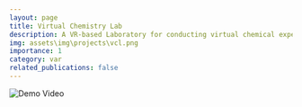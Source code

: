 ```yaml
---
layout: page
title: Virtual Chemistry Lab
description: A VR-based Laboratory for conducting virtual chemical experiments
img: assets\img\projects\vcl.png
importance: 1
category: var
related_publications: false
---
```


![Demo Video](https://drive.google.com/file/d/1qCAqif2V5yhGuAHkDe9WDLFY7OdyIO1u/view?usp=sharing)